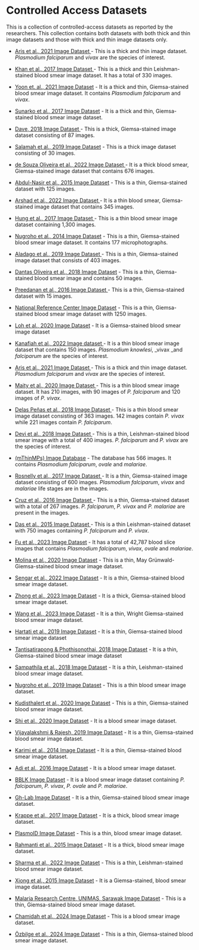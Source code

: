 # Controlled Access Datasets
This is a collection of controlled-access datasets as reported by the researchers. This collection contains both datasets with both thick and thin image datasets and those with thick and thin image datasets only.


+ [Aris et al., 2021 Image Dataset ](https://itunuisewon.github.io/Malaria_Blood_Film_Images/All_Datasets/Aris_et_al.,_2021_Dataset.html) - This is a thick and thin image dataset. _Plasmodium falciparum_ and _vivax_ are the species of interest. 

+ [Khan et al., 2017 Image Dataset ](https://itunuisewon.github.io/Malaria_Blood_Film_Images/All_Datasets/Khan_et_al.,_2017_Dataset.html) - This is a thick and thin Leishman-stained blood smear image dataset. It has a total of 330 images.

+ [Yoon et. al., 2021 Image Dataset](https://itunuisewon.github.io/Malaria_Blood_Film_Images/All_Datasets/Yoon_et_al.,_2021_Dataset.html) - It is a thick and thin, Giemsa-stained blood smear image dataset. It contains _Plasmodium falciparum_ and _vivax_.

+ [Sunarko et al., 2017 Image Dataset](https://itunuisewon.github.io/Malaria_Blood_Film_Images/All_Datasets/Sunarko_et_al.,_2017_Dataset.html) -  It is a thick and thin, Giemsa-stained blood smear image dataset.

+ [Dave, 2018 Image Dataset ](https://itunuisewon.github.io/Malaria_Blood_Film_Images/All_Datasets/Dave_2018_Dataset.html) - This is a thick, Giemsa-stained image dataset consisting of 87 images.
  
+ [Salamah et al., 2019 Image Dataset](https://itunuisewon.github.io/Malaria_Blood_Film_Images/All_Datasets/Salamah_et_al.,_2019_Dataset.html) - This is a thick image dataset consisting of 30 images.
  
+ [de Souza Oliveira et al., 2022 Image Dataset ](https://itunuisewon.github.io/Malaria_Blood_Film_Images/All_Datasets/de_Souza_Oliveira_et_al.,_2022_Dataset.html) - It is a thick blood smear, Giemsa-stained image dataset that contains 676 images.

+ [Abdul-Nasir et al., 2015 Image Dataset](https://itunuisewon.github.io/Malaria_Blood_Film_Images/All_Datasets/Abdul-Nasir_et_al.,_2015_Dataset.html) - This is a thin, Giemsa-stained dataset with 125 images.

+ [Arshad et al., 2022 Image Dataset ](https://itunuisewon.github.io/Malaria_Blood_Film_Images/All_Datasets/Arshad_et_al.,_2022_Dataset.html) - It is a thin blood smear, Giemsa-stained image dataset that contains 345 images.
  
+ [Hung et al., 2017 Image Dataset ](https://itunuisewon.github.io/Malaria_Blood_Film_Images/All_Datasets/Hung_et_al.,_2017_Dataset.html) - This is a thin blood smear image dataset containing 1,300 images.

+ [Nugroho et al., 2014 Image Dataset](https://itunuisewon.github.io/Malaria_Blood_Film_Images/All_Datasets/Nugroho_et_al.,_2014_Dataset.html) - This is a thin, Giemsa-stained blood smear image dataset. It contains 177 microphotographs.
  
+ [Aladago et al., 2019 Image Dataset ](https://itunuisewon.github.io/Malaria_Blood_Film_Images/All_Datasets/Aladago_et_al.,_2019.html) - This is a thin, Giemsa-stained image dataset that consists of 403 images.
  
+ [Dantas Oliveira et al., 2018 Image Dataset](https://itunuisewon.github.io/Malaria_Blood_Film_Images/All_Datasets/Dantas_Oliveira_et_al.,_2018_Dataset.html) - This is a thin, Giemsa-stained blood smear image and contains 50 images.
  
+ [Preedanan et al., 2016 Image Dataset ](https://itunuisewon.github.io/Malaria_Blood_Film_Images/All_Datasets/Preedanan_et_al.,_2016_Dataset.html) - This is a thin, Giemsa-stained dataset with 15 images.
  
+ [National Reference Center Image Dataset](https://itunuisewon.github.io/Malaria_Blood_Film_Images/All_Datasets/NRC_Dataset.html) - This is a thin, Giemsa-stained blood smear image dataset with 1250 images.
  
+ [Loh et al., 2020 Image Dataset](https://itunuisewon.github.io/Malaria_Blood_Film_Images/All_Datasets/Loh_et_al.,_2020_Dataset.html) - It is a Giemsa-stained blood smear image dataset

+ [Kanafiah et al., 2022 Image dataset ](https://itunuisewon.github.io/Malaria_Blood_Film_Images/All_Datasets/Kanafiah_et_al.,_2022_Dataset.html) - It is a thin blood smear image dataset that contains 150 images. _Plasmodium knowlesi_, _vivax _and _falciparum_ are the species of interest.

+ [Aris et al., 2021 Image Dataset ](https://itunuisewon.github.io/Malaria_Blood_Film_Images/All_Datasets/Aris_et_al.,_2021_Dataset.html) - This is a thick and thin image dataset. _Plasmodium falciparum_ and _vivax_ are the species of interest. 

+ [Maity et al., 2020 Image Dataset ](https://itunuisewon.github.io/Malaria_Blood_Film_Images/All_Datasets/Maity_et_al.,_2020_Dataset.html) - This is a thin blood smear image dataset. It has 210 images, with 90 images of _P. falciparum_ and 120 images of _P. vivax_.

+ [Delas Peñas et al., 2018 Image Dataset ](https://itunuisewon.github.io/Malaria_Blood_Film_Images/All_Datasets/Delas_Pe%C3%B1as_et_al.,_2018_Dataset.html) - This is a thin blood smear image dataset consisting of 363 images. 142 images contain _P. vivax_ while 221 images contain _P. falciparum_.

+ [Devi et al., 2018 Image Dataset ](https://itunuisewon.github.io/Malaria_Blood_Film_Images/All_Datasets/Devi_et_al.,_2018_Dataset.html) - This is a thin, Leishman-stained blood smear image with a total of 400 images. _P. falciparum_ and _P. vivax_ are the species of interest.

+ [(mThinMPs) Image Database](https://itunuisewon.github.io/Malaria_Blood_Film_Images/All_Datasets/mThinMPs_Database.html) - The database has 566 images. It contains _Plasmodium falciparum_, _ovale_ and _malariae_.

+ [Rosnelly et al., 2017 Image Dataset ](https://itunuisewon.github.io/Malaria_Blood_Film_Images/All_Datasets/Rosnelly_et_al.,_2017_Dataset.html) - It is a thin, Giemsa-stained image dataset consisting of 600 images. _Plasmodium falciparum_, _vivax_ and _malariae_ life stages are in the images.

+ [Cruz et al., 2016 Image Dataset ](https://itunuisewon.github.io/Malaria_Blood_Film_Images/All_Datasets/Cruz_et_al.,_2016_Dataset.html) - This is a thin, Giemsa-stained dataset with a total of 267 images. _P. falciparum_, _P. vivax_ and _P. malariae_ are present in the images.

+ [Das et al., 2015 Image Dataset ](https://itunuisewon.github.io/Malaria_Blood_Film_Images/All_Datasets/Das_et_al.,_2015_Dataset.html) - This is a thin Leishman-stained dataset with 750 images containing _P. falciparum_ and _P. vivax_.

+ [Fu et al., 2023 Image Dataset](https://itunuisewon.github.io/Malaria_Blood_Film_Images/All_Datasets/Fu_et_al.,_2023_Dataset.html) - It has a total of 42,787 blood slice images that contains _Plasmodium falciparum_, _vivax_, _ovale_ and _malariae_.

+ [Molina et al., 2020 Image Dataset](https://itunuisewon.github.io/Malaria_Blood_Film_Images/All_Datasets/Molina_et_al.,_2020_Dataset.html) - This is a thin, May Grünwald-Giemsa-stained blood smear image dataset.

+ [Sengar et al., 2022 Image Dataset](https://itunuisewon.github.io/Malaria_Blood_Film_Images/All_Datasets/Sengar_et_al.,_2022_Dataset.html) - It is a thin, Giemsa-stained blood smear image dataset.
  
+ [Zhong et al., 2023 Image Dataset](https://itunuisewon.github.io/Malaria_Blood_Film_Images/All_Datasets/Zhong_et_al.,_2023_Dataset.html) - It is a thick, Giemsa-stained blood smear image dataset.

+ [Wang et al., 2023 Image Dataset](https://itunuisewon.github.io/Malaria_Blood_Film_Images/All_Datasets/Wang_et_al.,_2023_Dataset.html) - It is a thin, Wright Giemsa-stained blood smear image dataset.

+ [Hartati et al., 2019 Image Dataset](https://itunuisewon.github.io/Malaria_Blood_Film_Images/All_Datasets/Hartati_et_al.,_2019_Dataset.html) - It is a thin, Giemsa-stained blood smear image dataset

+ [Tantisatirapong & Phothisonothai, 2018 Image Dataset](https://itunuisewon.github.io/Malaria_Blood_Film_Images/All_Datasets/Tantisatirapong_&_Phothisonothai_2018_Dataset.html) - It is a thin, Giemsa-stained blood smear image dataset

+ [Sampathila et al., 2018 Image Dataset](https://itunuisewon.github.io/Malaria_Blood_Film_Images/All_Datasets/Sampathila_et_al.,_2018_Dataset.html) - It is a thin, Leishman-stained blood smear image dataset.

+ [Nugroho et al., 2019 Image Dataset](https://itunuisewon.github.io/Malaria_Blood_Film_Images/All_Datasets/Nugroho_et_al.,_2019_Dataset.html) - This is a thin blood smear image dataset.

+ [Kudisthalert et al., 2020 Image Dataset](https://itunuisewon.github.io/Malaria_Blood_Film_Images/All_Datasets/Kudisthalert_et_al.,_2020_Dataset.html) - This is a thin, Giemsa-stained blood smear image dataset.

+ [Shi et al., 2020 Image Dataset](https://itunuisewon.github.io/Malaria_Blood_Film_Images/All_Datasets/Shi_et_al.,_2020_Dataset.html) - It is a blood smear image dataset.

+ [Vijayalakshmi & Rajesh, 2019 Image Dataset](https://itunuisewon.github.io/Malaria_Blood_Film_Images/All_Datasets/Vijayalakshmi_&_Rajesh_2019_Dataset.html) - It is a thin, Giemsa-stained blood smear image dataset.

+ [Karimi et al., 2014 Image Dataset](https://itunuisewon.github.io/Malaria_Blood_Film_Images/All_Datasets/Karimi_et_al.,_2014_Dataset.html) - It is a thin, Giemsa-stained blood smear image dataset.

+ [Adi et al., 2016 Image Dataset](https://itunuisewon.github.io/Malaria_Blood_Film_Images/All_Datasets/Adi_et_al.,_2016_Dataset.html) - It is a blood smear image dataset.

+ [BBLK Image Dataset](https://itunuisewon.github.io/Malaria_Blood_Film_Images/All_Datasets/BBLK_Image_Dataset.html) - It is a blood smear image dataset containing _P. falciparum_, _P. vivax_, _P. ovale_ and _P. malariae_.

+ [Gh-Lab Image Dataset](https://itunuisewon.github.io/Malaria_Blood_Film_Images/All_Datasets/Gh-Lab_Dataset.html) - It is a thin, Giemsa-stained blood smear image dataset.

+ [Krappe et al., 2017 Image Dataset](https://itunuisewon.github.io/Malaria_Blood_Film_Images/All_Datasets/Krappe_et_al.,_2017_Dataset.html) - It is a thick, blood smear image dataset.

+ [PlasmoID Image Dataset](https://itunuisewon.github.io/Malaria_Blood_Film_Images/All_Datasets/PlasmoID_Image_Dataset.html) - This is a thin, blood smear image dataset.

+ [Rahmanti et al., 2015 Image Dataset](https://itunuisewon.github.io/Malaria_Blood_Film_Images/All_Datasets/Rahmanti_et_al.,_2015_Dataset.html) - It is a thick, blood smear image dataset.

+ [Sharma et al., 2022 Image Dataset](https://itunuisewon.github.io/Malaria_Blood_Film_Images/All_Datasets/Sharma_et_al.,_2022_Dataset.html) - This is a thin, Leishman-stained blood smear image dataset.

+ [Xiong et al., 2015 Image Dataset](https://itunuisewon.github.io/Malaria_Blood_Film_Images/All_Datasets/Xiong_et_al.,_2015_Dataset.html) - It is a Giemsa-stained, blood smear image dataset.

+ [Malaria Research Centre, UNIMAS, Sarawak Image Dataset](https://github.com/ItunuIsewon/Malaria_Blood_Film_Images/blob/main/All_Datasets/MRC_UNIMAS_Image_Dataset.md) - This is a thin, Giemsa-stained blood smear image dataset.

+ [Chamidah et al., 2024 Image Dataset](https://github.com/ItunuIsewon/Malaria_Blood_Film_Images/blob/main/All_Datasets/Chamidah_et_al.%2C_2024_Dataset.md) - This is a blood smear image dataset.

+ [Özbilge et al., 2024 Image Dataset](https://github.com/ItunuIsewon/Malaria_Blood_Film_Images/blob/main/All_Datasets/%C3%96zbilge_et_al.%2C_2024_Dataset.md) - This is a thin, Giemsa-stained blood smear image dataset.

